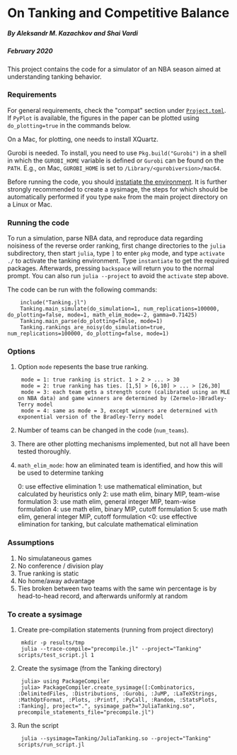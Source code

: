 # On Tanking and Competitive Balance
##### By Aleksandr M. Kazachkov and Shai Vardi
##### February 2020

This project contains the code for a simulator of an NBA season aimed at understanding tanking behavior.

### Requirements
For general requirements, check the "compat" section under [`Project.toml`](Project.toml). If `PyPlot` is available, the figures in the paper can be plotted using `do_plotting=true` in the commands below.

On a Mac, for plotting, one needs to install XQuartz.

Gurobi is needed. To install, you need to use `Pkg.build("Gurobi")` in a shell in which the `GUROBI_HOME` variable is defined or `Gurobi` can be found on the `PATH`. E.g., on Mac, `GUROBI_HOME` is set to `/Library/<gurobiversion>/mac64`.

Before running the code, you should [instatiate the environment](https://pkgdocs.julialang.org/v1/environments/). It is further strongly recommended to create a sysimage, the steps for which should be automatically performed if you type `make` from the main project directory on a Linux or Mac.

### Running the code
To run a simulation, parse NBA data, and reproduce data regarding noisiness of the reverse order ranking, first change directories to the `julia` subdirectory, then start `julia`, type `]` to enter `pkg` mode, and type `activate ./` to activate the tanking environment. Type `instantiate` to get the required packages. Afterwards, pressing `backspace` will return you to the normal prompt. You can also run `julia --project` to avoid the `activate` step above.

The code can be run with the following commands:
				
		include("Tanking.jl")
		Tanking.main_simulate(do_simulation=1, num_replications=100000, do_plotting=false, mode=1, math_elim_mode=-2, gamma=0.71425) 
		Tanking.main_parse(do_plotting=false, mode=1) 
		Tanking.rankings_are_noisy(do_simulation=true, num_replications=100000, do_plotting=false, mode=1) 
				

### Options
1. Option `mode` repesents the base true ranking.
				
		mode = 1: true ranking is strict. 1 > 2 > ... > 30
		mode = 2: true ranking has ties. [1,5] > [6,10] > ... > [26,30]
		mode = 3: each team gets a strength score (calibrated using an MLE on NBA data) and game winners are determined by (Zermelo-)Bradley-Terry model
		mode = 4: same as mode = 3, except winners are determined with exponential version of the Bradley-Terry model
				
2. Number of teams can be changed in the code (`num_teams`).
3. There are other plotting mechanisms implemented, but not all have been tested thoroughly.
4. `math_elim_mode`: how an eliminated team is identified, and how this will be used to determine tanking

    0: use effective elimination
    1: use mathematical elimination, but calculated by heuristics only
    2: use math elim, binary MIP, team-wise formulation
    3: use math elim, general integer MIP, team-wise formulation
    4: use math elim, binary MIP, cutoff formulation
    5: use math elim, general integer MIP, cutoff formulation
    <0: use effective elimination for tanking, but calculate mathematical elimination

### Assumptions
1. No simulataneous games
2. No conference / division play
3. True ranking is static
4. No home/away advantage
5. Ties broken between two teams with the same win percentage is by head-to-head record, and afterwards uniformly at random


### To create a sysimage

1. Create pre-compilation statements (running from project directory)

        mkdir -p results/tmp
        julia --trace-compile="precompile.jl" --project="Tanking" scripts/test_script.jl 1

2. Create the sysimage (from the Tanking directory)

        julia> using PackageCompiler
        julia> PackageCompiler.create_sysimage([:Combinatorics, :DelimitedFiles, :Distributions, :Gurobi, :JuMP, :LaTeXStrings, :MathOptFormat, :Plots, :Printf, :PyCall, :Random, :StatsPlots, :Tanking], project=".", sysimage_path="JuliaTanking.so", precompile_statements_file="precompile.jl")

3. Run the script

        julia --sysimage=Tanking/JuliaTanking.so --project="Tanking" scripts/run_script.jl

